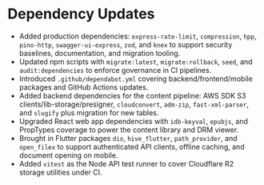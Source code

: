 # Dependency Updates

- Added production dependencies: `express-rate-limit`, `compression`, `hpp`, `pino-http`, `swagger-ui-express`, `zod`, and `knex` to support security baselines, documentation, and migration tooling.
- Updated npm scripts with `migrate:latest`, `migrate:rollback`, `seed`, and `audit:dependencies` to enforce governance in CI pipelines.
- Introduced `.github/dependabot.yml` covering backend/frontend/mobile packages and GitHub Actions updates.
- Added backend dependencies for the content pipeline: AWS SDK S3 clients/lib-storage/presigner, `cloudconvert`, `adm-zip`, `fast-xml-parser`, and `slugify` plus migration for new tables.
- Upgraded React web app dependencies with `idb-keyval`, `epubjs`, and PropTypes coverage to power the content library and DRM viewer.
- Brought in Flutter packages `dio`, `hive_flutter`, `path_provider`, and `open_filex` to support authenticated API clients, offline caching, and document opening on mobile.
- Added `vitest` as the Node API test runner to cover Cloudflare R2 storage utilities under CI.
